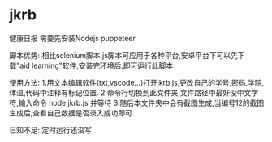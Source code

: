 # jkrb
健康日报
需要先安装Nodejs puppeteer

脚本优势:
相比selenium脚本,js脚本可应用于各种平台,安卓平台下可以先下载"aid learning"软件,安装完环境后,即可运行此脚本

使用方法:
1.用文本编辑软件(txt,vscode...)打开jkrb.js,更改自己的学号,密码,学院,体温,代码中注释有标记位置.
2.命令行切换到此文件夹,文件路径中最好没中文字符,输入命令 node jkrb.js 并等待
3.随后本文件夹中会有截图生成,当编号12的截图生成后,查看自己数据是否录入成功即可.

已知不足:
定时运行还没写
